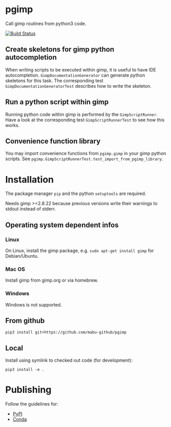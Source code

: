# pgimp

Call gimp routines from python3 code.

[![Build Status](https://travis-ci.org/mabu-github/pgimp.svg?branch=master)](https://travis-ci.org/mabu-github/pgimp)

## Create skeletons for gimp python autocompletion

When writing scripts to be executed within gimp, it is useful to have IDE autocompletion. `GimpDocumentationGenerator` 
can generate python skeletons for this task. The corresponding test `GimpDocumentationGeneratorTest` describes how 
to write the skeleton.

## Run a python script within gimp

Running python code within gimp is performed by the `GimpScriptRunner`. Have a look at the corresponding test 
`GimpScriptRunnerTest` to see how this works.

## Convenience function library

You may import convenience functions from `pgimp.gimp` in your gimp python scripts. 
See `pgimp.GimpScriptRunnerTest.test_import_from_pgimp_library`.

# Installation

The package manager `pip` and the python `setuptools` are required.

Needs gimp >=2.8.22 because previous versions write their warnings to stdout instead of stderr.

## Operating system dependent infos

### Linux

On Linux, install the gimp package, e.g. `sudo apt-get install gimp` for Debian/Ubuntu. 

### Mac OS

Install gimp from gimp.org or via homebrew.

### Windows

Windows is not supported.

## From github

```
pip3 install git+https://github.com/mabu-github/pgimp
```

## Local

Install using symlink to checked out code (for development):
```
pip3 install -e .
```

# Publishing

Follow the guidelines for:
* [PyPI](https://python-packaging.readthedocs.io/en/latest/minimal.html)
* [Conda](https://conda.io/docs/user-guide/tutorials/build-pkgs.html)

